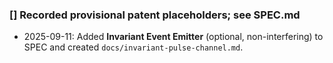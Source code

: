 ### [] Recorded provisional patent placeholders; see SPEC.md 
- 2025-09-11: Added **Invariant Event Emitter** (optional, non-interfering) to SPEC and created `docs/invariant-pulse-channel.md`.